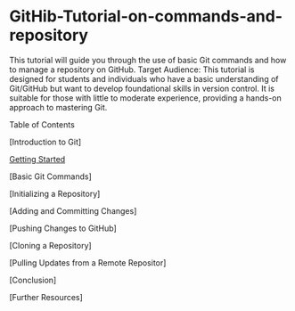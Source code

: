 # GitHib-Tutorial-on-commands-and-repository
This tutorial will guide you through the use of basic Git commands and how to manage a repository on GitHub. 
Target Audience: This tutorial is designed for students and individuals who have a basic understanding of Git/GitHub but want to develop foundational skills in version control. It is suitable for those with little to moderate experience, providing a hands-on approach to mastering Git.

Table of Contents

[Introduction to Git]

[Getting Started](#getting-started)

[Basic Git Commands]

  [Initializing a Repository]

  [Adding and Committing Changes]

  [Pushing Changes to GitHub]

[Cloning a Repository]

[Pulling Updates from a Remote Repositor]

[Conclusion]

[Further Resources]

